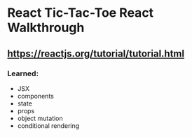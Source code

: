# React Tic-Tac-Toe React Walkthrough

## https://reactjs.org/tutorial/tutorial.html

### Learned:
- JSX
- components
- state
- props
- object mutation
- conditional rendering
